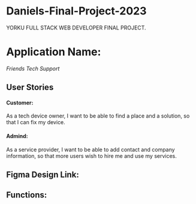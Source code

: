 # Daniels-Final-Project-2023
YORKU FULL STACK WEB DEVELOPER FINAL PROJECT.

# Application Name:
*Friends Tech Support*

## User Stories
#### Customer:
As a tech device owner, I want to be able to find a place and a solution, so that I can fix my device. 
#### Admind: 
As a service provider, I want to be able to add contact and company information, so that more users wish to hire me and use my services.

## Figma Design Link:


## Functions:
